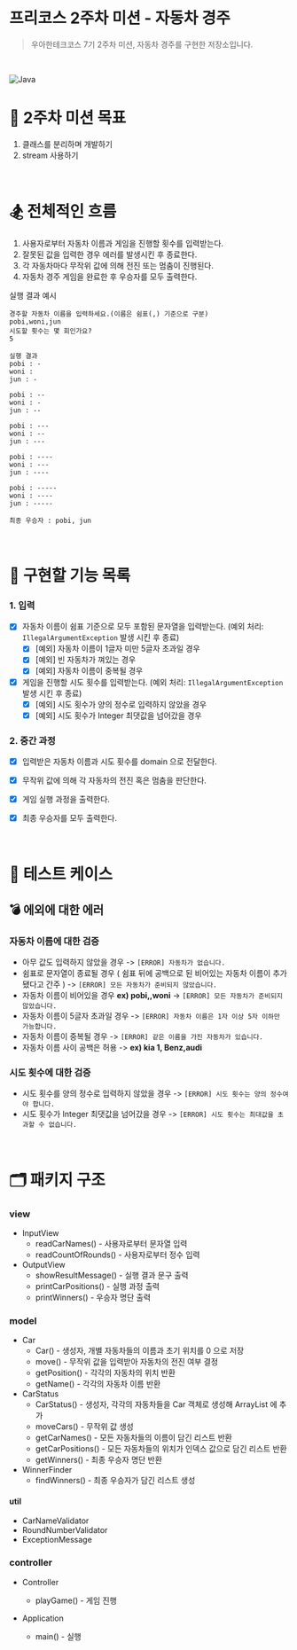 # 프리코스 2주차 미션 - 자동차 경주

> 우아한테크코스 7기 2주차 미션, 자동차 경주를 구현한 저장소입니다.

&nbsp;

![Java](https://img.shields.io/badge/Java-17-orange)

# 🥇 2주차 미션 목표
1. 클래스를 분리하며 개발하기
2. stream 사용하기

&nbsp;

# 🏂 전체적인 흐름
1. 사용자로부터 자동차 이름과 게임을 진행할 횟수를 입력받는다.
2. 잘못된 값을 입력한 경우 에러를 발생시킨 후 종료한다.
3. 각 자동차마다 무작위 값에 의해 전진 또는 멈춤이 진행된다.
4. 자동차 경주 게임을 완료한 후 우승자를 모두 출력한다.

실행 결과 예시
```
경주할 자동차 이름을 입력하세요.(이름은 쉼표(,) 기준으로 구분)
pobi,woni,jun
시도할 횟수는 몇 회인가요?
5

실행 결과
pobi : -
woni : 
jun : -

pobi : --
woni : -
jun : --

pobi : ---
woni : --
jun : ---

pobi : ----
woni : ---
jun : ----

pobi : -----
woni : ----
jun : -----

최종 우승자 : pobi, jun
```

&nbsp;

# 🔧 구현할 기능 목록

### 1. 입력
- [x] 자동차 이름이 쉼표 기준으로 모두 포함된 문자열을 입력받는다. (예외 처리: `IllegalArgumentException`
   발생 시킨 후 종료)
  - [x] [예외] 자동차 이름이 1글자 미만 5글자 초과일 경우
  - [x] [예외] 빈 자동차가 껴있는 경우
  - [x] [예외] 자동차 이름이 중복될 경우
- [x] 게임을 진행할 시도 횟수를 입력받는다. (예외 처리:  `IllegalArgumentException`
 발생 시킨 후 종료)
  - [x] [예외] 시도 횟수가 양의 정수로 입력하지 않았을 경우
  - [x] [예외] 시도 횟수가 Integer 최댓값을 넘어갔을 경우
### 2. 중간 과정
- [x] 입력받은 자동차 이름과 시도 횟수를 domain 으로 전달한다.
- [x] 무작위 값에 의해 각 자동차의 전진 혹은 멈춤을 판단한다.
- [x] 게임 실행 과정을 출력한다.
- [x] 최종 우승자를 모두 출력한다.


&nbsp;

# 🥋 테스트 케이스
## 💣 에외에 대한 에러

### 자동차 이름에 대한 검증
- 아무 값도 입력하지 않았을 경우 -> `[ERROR] 자동차가 없습니다.`
- 쉼표로 문자열이 종료될 경우 ( 쉼표 뒤에 공백으로 된 비어있는 자동차 이름이 추가됐다고 간주 ) -> `[ERROR] 모든 자동차가 준비되지 않았습니다.`
- 자동차 이름이 비어있을 경우 **ex) pobi,,woni** -> `[ERROR] 모든 자동차가 준비되지 않았습니다.`
- 자동차 이름이 5글자 초과일 경우 -> `[ERROR] 자동차 이름은 1자 이상 5자 이하만 가능합니다.`
- 자동차 이름이 중복될 경우 -> `[ERROR] 같은 이름을 가진 자동차가 있습니다.`
- 자동차 이름 사이 공백은 허용 ->  **ex) kia 1, Benz,audi**

### 시도 횟수에 대한 검증
- 시도 횟수를 양의 정수로 입력하지 않았을 경우 -> `[ERROR] 시도 횟수는 양의 정수여야 합니다.`
- 시도 횟수가 Integer 최댓값을 넘어갔을 경우 -> `[ERROR] 시도 횟수는 최대값을 초과할 수 없습니다.`

&nbsp;

# 🗂️ 패키지 구조

### **view**
- InputView
  * readCarNames() - 사용자로부터 문자열 입력
  * readCountOfRounds() - 사용자로부터 정수 입력
- OutputView
  * showResultMessage() - 실행 결과 문구 출력
  * printCarPositions() - 실행 과정 출력
  * printWinners() - 우승자 명단 출력

### **model**
- Car
  * Car() - 생성자, 개별 자동차들의 이름과 초기 위치를 0 으로 저장 
  * move() - 무작위 값을 입력받아 자동차의 전진 여부 결정
  * getPosition() - 각각의 자동차의 위치 반환
  * getName() - 각각의 자동차 이름 반환
- CarStatus
  * CarStatus() - 생성자, 각각의 자동차들을 Car 객체로 생성해 ArrayList 에 추가
  * moveCars() - 무작위 값 생성
  * getCarNames() - 모든 자동차들의 이름이 담긴 리스트 반환
  * getCarPositions() - 모든 자동차들의 위치가 인덱스 값으로 담긴 리스트 반환
  * getWinners() - 최종 우승자 명단 반환
- WinnerFinder
  * findWinners() - 최종 우승자가 담긴 리스트 생성

#### **util**
- CarNameValidator
- RoundNumberValidator
- ExceptionMessage

### **controller**
- Controller
  * playGame() - 게임 진행

- Application
  * main() - 실행